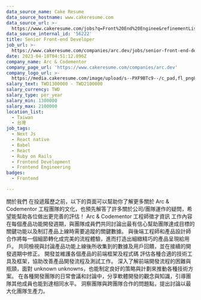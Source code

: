 ```yaml
---
data_source_name: Cake Resume
data_source_hostname: www.cakeresume.com
data_source_url: >-
  https://www.cakeresume.com/jobs?q=Front%20End%20Enginee&refinementList[lang_name][0]=E[…]tech_front-end-development&range[salary_range][min]=1000000
data_source_internal_id: '56222'
title: Senior Front-end Developer
job_url: >-
  https://www.cakeresume.com/companies/arc.dev/jobs/senior-front-end-developer-fc3544
date: 2023-04-18T04:51:12.896Z
company_name: Arc & Codementor
company_page_url: 'https://www.cakeresume.com/companies/arc.dev'
company_logo_url: >-
  https://media.cakeresume.com/image/upload/s--PXF9BTc9--/c_pad,fl_png8,h_200,w_200/v1663132025/cwgo1kwcs4lbvlynsiwc.png
salary_text: TWD1300000 - TWD2100000
salary_currency: TWD
salary_type: per_year
salary_min: 1300000
salary_max: 2100000
location_list:
  - Taiwan
  - 台灣
job_tags:
  - Next Js
  - React native
  - Babel
  - React
  - Ruby on Rails
  - Frontend Development
  - Frontend Engineering
badges:
  - Frontend

---
```


關於我們 在投遞履歷之前，以下的頁面可以幫助你了解更多關於 Arc & Codementor 工程團隊的文化，也預先解答了許多關於公司/團隊運作的疑問，希望能幫助各位做出更完善的評估！ Arc & Codementor 工程師徵才資訊 工作內容 在每個產品功能開發週期，與團隊成員們共同討論出最有信心幫助團隊達成目標的關鍵功能以及制訂產品上線時需要追蹤的關鍵數據。 與後端工程師和產品設計師合作將每一個細節轉化成完美的流程體驗，進而打造出細緻精巧的產品呈現給用戶。 共同檢視與討論產品功能上線後所收集到的數據及用戶回饋，並在接續的開發週期中修正。 開發並維護各個產品的前端框架及程式碼 評估各種合適的技術工具及框架，協助改善產品開發流程及測試工作。 深入了解前端開發流程的困難與瓶頸，面對 unknown unknowns，也能制定良好的策略與計劃來推動各種技術方案。 在各種開發團隊的日常會議和討論中，分享軟體開發的觀念與知識，引導團隊其他成員也能到達相同水平。 洞察團隊與跨團隊合作的問題點，提出討論以最大化團隊生產力。